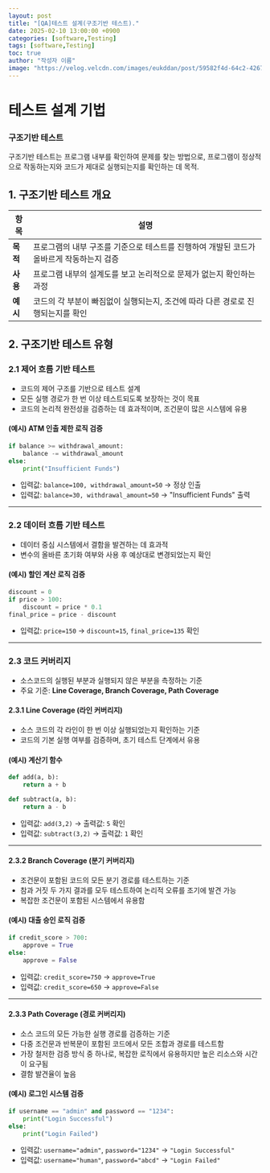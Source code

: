 ```yaml
---
layout: post
title: "[QA]테스트 설계(구조기반 테스트)."
date: 2025-02-10 13:00:00 +0900
categories: [software,Testing]
tags: [software,Testing]
toc: true
author: "작성자 이름"
image: "https://velog.velcdn.com/images/eukddan/post/59582f4d-64c2-4267-a32e-39f26dbff2e1/image.png"
---
```


# 테스트 설계 기법


### 구조기반 테스트
구조기반 테스트는 프로그램 내부를 확인하여 문제를 찾는 방법으로, 프로그램이 정상적으로 작동하는지와 코드가 제대로 실행되는지를 확인하는 데 목적.

## 1. 구조기반 테스트 개요

| 항목  | 설명 |
|------|------|
| **목적** | 프로그램의 내부 구조를 기준으로 테스트를 진행하여 개발된 코드가 올바르게 작동하는지 검증 |
| **사용** | 프로그램 내부의 설계도를 보고 논리적으로 문제가 없는지 확인하는 과정 |
| **예시** | 코드의 각 부분이 빠짐없이 실행되는지, 조건에 따라 다른 경로로 진행되는지를 확인 |

## 2. 구조기반 테스트 유형
### 2.1 제어 흐름 기반 테스트
- 코드의 제어 구조를 기반으로 테스트 설계
- 모든 실행 경로가 한 번 이상 테스트되도록 보장하는 것이 목표
- 코드의 논리적 완전성을 검증하는 데 효과적이며, 조건문이 많은 시스템에 유용

#### (예시) ATM 인출 제한 로직 검증
```python
if balance >= withdrawal_amount:
    balance -= withdrawal_amount
else:
    print("Insufficient Funds")
```
- 입력값: `balance=100, withdrawal_amount=50` → 정상 인출
- 입력값: `balance=30, withdrawal_amount=50` → "Insufficient Funds" 출력

---
### 2.2 데이터 흐름 기반 테스트
- 데이터 중심 시스템에서 결함을 발견하는 데 효과적
- 변수의 올바른 초기화 여부와 사용 후 예상대로 변경되었는지 확인

#### (예시) 할인 계산 로직 검증
```python
discount = 0
if price > 100:
    discount = price * 0.1
final_price = price - discount
```
- 입력값: `price=150` → `discount=15`, `final_price=135` 확인

---
### 2.3 코드 커버리지
- 소스코드의 실행된 부분과 실행되지 않은 부분을 측정하는 기준
- 주요 기준: **Line Coverage, Branch Coverage, Path Coverage**

#### 2.3.1 Line Coverage (라인 커버리지)
- 소스 코드의 각 라인이 한 번 이상 실행되었는지 확인하는 기준
- 코드의 기본 실행 여부를 검증하며, 초기 테스트 단계에서 유용

#### (예시) 계산기 함수
```python
def add(a, b):
    return a + b

def subtract(a, b):
    return a - b
```
- 입력값: `add(3,2)` → 출력값: `5` 확인
- 입력값: `subtract(3,2)` → 출력값: `1` 확인

---
#### 2.3.2 Branch Coverage (분기 커버리지)
- 조건문이 포함된 코드의 모든 분기 경로를 테스트하는 기준
- 참과 거짓 두 가지 결과를 모두 테스트하여 논리적 오류를 조기에 발견 가능
- 복잡한 조건문이 포함된 시스템에서 유용함

#### (예시) 대출 승인 로직 검증
```python
if credit_score > 700:
    approve = True
else:
    approve = False
```
- 입력값: `credit_score=750` → `approve=True`
- 입력값: `credit_score=650` → `approve=False`

---
#### 2.3.3 Path Coverage (경로 커버리지)
- 소스 코드의 모든 가능한 실행 경로를 검증하는 기준
- 다중 조건문과 반복문이 포함된 코드에서 모든 조합과 경로를 테스트함
- 가장 철저한 검증 방식 중 하나로, 복잡한 로직에서 유용하지만 높은 리소스와 시간이 요구됨
- 결함 발견율이 높음

#### (예시) 로그인 시스템 검증
```python
if username == "admin" and password == "1234":
    print("Login Successful")
else:
    print("Login Failed")
```
- 입력값: `username="admin"`, `password="1234"` → `"Login Successful"`
- 입력값: `username="human"`, `password="abcd"` → `"Login Failed"`


